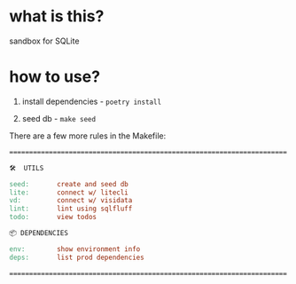 # what is this?

sandbox for SQLite

# how to use?

1) install dependencies - `poetry install`

2) seed db - `make seed`

There are a few more rules in the Makefile:

```Makefile
======================================================================

🛠  UTILS

seed:       create and seed db
lite:       connect w/ litecli
vd:         connect w/ visidata
lint:       lint using sqlfluff
todo:       view todos

📦 DEPENDENCIES

env:        show environment info
deps:       list prod dependencies

======================================================================
```

